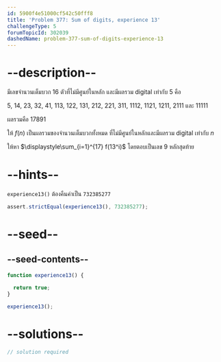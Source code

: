 ```yaml
---
id: 5900f4e51000cf542c50fff8
title: 'Problem 377: Sum of digits, experience 13'
challengeType: 5
forumTopicId: 302039
dashedName: problem-377-sum-of-digits-experience-13
---
```


# --description--

มีเลขจำนวนเต็มบวก 16 ตัวที่ไม่มีศูนย์ในหลัก และมีผลรวม digital เท่ากับ 5 คือ

5, 14, 23, 32, 41, 113, 122, 131, 212, 221, 311, 1112, 1121, 1211, 2111 และ 11111

ผลรวมคือ 17891

ให้ $f(n)$ เป็นผลรวมของจำนวนเต็มบวกทั้งหมด ที่ไม่มีศูนย์ในหลักและมีผลรวม digital เท่ากับ $n$

ให้หา $\displaystyle\sum_{i=1}^{17} f(13^i)$ โดยตอบเป็นเลข 9 หลักสุดท้าย

# --hints--

`experience13()` ต้องคืนค่าเป็น `732385277`

```js
assert.strictEqual(experience13(), 732385277);
```

# --seed--

## --seed-contents--

```js
function experience13() {

  return true;
}

experience13();
```

# --solutions--

```js
// solution required
```
